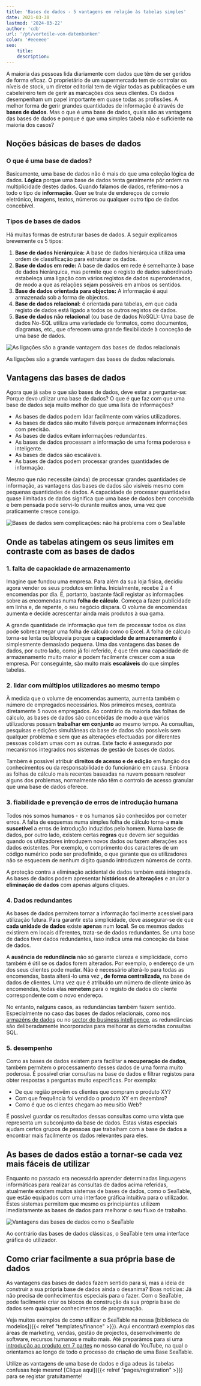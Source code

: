 ```yaml
---
title: 'Bases de dados - 5 vantagens em relação às tabelas simples'
date: 2021-03-30
lastmod: '2024-03-22'
author: 'cdb'
url: '/pt/vorteile-von-datenbanken'
color: '#eeeeee'
seo:
    title:
    description:
---
```


A maioria das pessoas lida diariamente com dados que têm de ser geridos de forma eficaz. O proprietário de um supermercado tem de controlar os níveis de stock, um diretor editorial tem de vigiar todas as publicações e um cabeleireiro tem de gerir as marcações dos seus clientes. Os dados desempenham um papel importante em quase todas as profissões. A melhor forma de gerir grandes quantidades de informação é através de **bases de dados**. Mas o que é uma base de dados, quais são as vantagens das bases de dados e porque é que uma simples tabela não é suficiente na maioria dos casos?

## Noções básicas de bases de dados

### O que é uma base de dados?

Basicamente, uma base de dados não é mais do que uma coleção lógica de dados. **Lógica** porque uma base de dados tenta geralmente pôr ordem na multiplicidade destes dados. Quando falamos de dados, referimo-nos a todo o tipo de **informação**. Quer se trate de endereços de correio eletrónico, imagens, textos, números ou qualquer outro tipo de dados concebível.

### Tipos de bases de dados

Há muitas formas de estruturar bases de dados. A seguir explicamos brevemente os 5 tipos:

1. **Base de dados hierárquica:** A base de dados hierárquica utiliza uma ordem de classificação para estruturar os dados.
2. **Base de dados em rede:** A base de dados em rede é semelhante à base de dados hierárquica, mas permite que o registo de dados subordinado estabeleça uma ligação com vários registos de dados superordenados, de modo a que as relações sejam possíveis em ambos os sentidos.
3. **Base de dados orientada para objectos:** A informação é aqui armazenada sob a forma de objectos.
4. **Base de dados relacional:** é orientada para tabelas, em que cada registo de dados está ligado a todos os outros registos de dados.
5. **Base de dados não relacional** (ou base de dados NoSQL): Uma base de dados No-SQL utiliza uma variedade de formatos, como documentos, diagramas, etc., que oferecem uma grande flexibilidade à conceção de uma base de dados.

![As ligações são a grande vantagem das bases de dados relacionais](https://seatable.io/wp-content/uploads/2021/03/hunter-harritt-Ype9sdOPdYc-unsplash-scaled-1.jpg)

As ligações são a grande vantagem das bases de dados relacionais.

## Vantagens das bases de dados

Agora que já sabe o que são bases de dados, deve estar a perguntar-se: Porque devo utilizar uma base de dados? O que é que faz com que uma base de dados seja muito melhor do que uma lista de informações?

- As bases de dados podem lidar facilmente com vários utilizadores.
- As bases de dados são muito fiáveis porque armazenam informações com precisão.
- As bases de dados evitam informações redundantes.
- As bases de dados processam a informação de uma forma poderosa e inteligente.
- As bases de dados são escaláveis.
- As bases de dados podem processar grandes quantidades de informação.

Mesmo que não necessite (ainda) de processar grandes quantidades de informação, as vantagens das bases de dados são visíveis mesmo com pequenas quantidades de dados. A capacidade de processar quantidades quase ilimitadas de dados significa que uma base de dados bem concebida e bem pensada pode servi-lo durante muitos anos, uma vez que praticamente cresce consigo.

![Bases de dados sem complicações: não há problema com o SeaTable](https://seatable.io/wp-content/uploads/2021/10/pexels-christina-morillo-1181354-e1634551763220.jpg)

## Onde as tabelas atingem os seus limites em contraste com as bases de dados

### 1\. falta de capacidade de armazenamento

Imagine que fundou uma empresa. Para além da sua loja física, decidiu agora vender os seus produtos em linha. Inicialmente, recebe 2 a 4 encomendas por dia. É, portanto, bastante fácil registar as informações sobre as encomendas numa **folha de cálculo**. Começa a fazer publicidade em linha e, de repente, o seu negócio dispara. O volume de encomendas aumenta e decide acrescentar ainda mais produtos à sua gama.

A grande quantidade de informação que tem de processar todos os dias pode sobrecarregar uma folha de cálculo como o Excel. A folha de cálculo torna-se lenta ou bloqueia porque a **capacidade de armazenamento** é simplesmente demasiado pequena. Uma das vantagens das bases de dados, por outro lado, como já foi referido, é que têm uma capacidade de armazenamento muito maior e podem facilmente crescer com a sua empresa. Por conseguinte, são muito mais **escaláveis** do que simples tabelas.

### 2\. lidar com múltiplos utilizadores ao mesmo tempo

À medida que o volume de encomendas aumenta, aumenta também o número de empregados necessários. Nos primeiros meses, contrata diretamente 5 novos empregados. Ao contrário da maioria das folhas de cálculo, as bases de dados são concebidas de modo a que vários utilizadores possam **trabalhar em conjunto** ao mesmo tempo. As consultas, pesquisas e edições simultâneas da base de dados são possíveis sem qualquer problema e sem que as alterações efectuadas por diferentes pessoas colidam umas com as outras. Este facto é assegurado por mecanismos integrados nos sistemas de gestão de bases de dados.

Também é possível atribuir **direitos de acesso e de edição** em função dos conhecimentos ou da responsabilidade do funcionário em causa. Embora as folhas de cálculo mais recentes baseadas na nuvem possam resolver alguns dos problemas, normalmente não têm o controlo de acesso granular que uma base de dados oferece.

### 3\. fiabilidade e prevenção de erros de introdução humana

Todos nós somos humanos - e os humanos são conhecidos por cometer erros. A falta de esquemas numa simples folha de cálculo torna-a **mais suscetível** a erros de introdução induzidos pelo homem. Numa base de dados, por outro lado, existem certas **regras** que devem ser seguidas quando os utilizadores introduzem novos dados ou fazem alterações aos dados existentes. Por exemplo, o comprimento dos caracteres de um código numérico pode ser predefinido, o que garante que os utilizadores não se esquecem de nenhum dígito quando introduzem números de conta.

A proteção contra a eliminação acidental de dados também está integrada. As bases de dados podem apresentar **históricos de alterações** e anular a **eliminação de dados** com apenas alguns cliques.

### 4\. Dados redundantes

As bases de dados permitem tornar a informação facilmente acessível para utilização futura. Para garantir esta simplicidade, deve assegurar-se de que **cada unidade de dados** existe **apenas** num **local**. Se os mesmos dados existirem em locais diferentes, trata-se de dados redundantes. Se uma base de dados tiver dados redundantes, isso indica uma má conceção da base de dados.

A **ausência de redundância** não só garante clareza e simplicidade, como também é útil se os dados forem alterados. Por exemplo, o endereço de um dos seus clientes pode mudar. Não é necessário alterá-lo para todas as encomendas, basta alterá-lo uma vez **, de forma centralizada,** na base de dados de clientes. Uma vez que é atribuído um número de cliente único às encomendas, todas elas **remetem** para o registo de dados do cliente correspondente com o novo endereço.

No entanto, nalguns casos, as redundâncias também fazem sentido. Especialmente no caso das bases de dados relacionais, como nos [armazéns de dados](https://de.wikipedia.org/wiki/Data_Warehouse) ou no [sector do business intelligence](https://de.wikipedia.org/wiki/Business_Intelligence), as redundâncias são deliberadamente incorporadas para melhorar as demoradas consultas SQL.

### 5\. desempenho

Como as bases de dados existem para facilitar a **recuperação de dados**, também permitem o processamento desses dados de uma forma muito poderosa. É possível criar consultas na base de dados e filtrar registos para obter respostas a perguntas muito específicas. Por exemplo:

- De que região provêm os clientes que compram o produto XY?
- Com que frequência foi vendido o produto XY em dezembro?
- Como é que os clientes chegam ao meu sítio Web?

É possível guardar os resultados dessas consultas como uma **vista** que representa um subconjunto da base de dados. Estas vistas especiais ajudam certos grupos de pessoas que trabalham com a base de dados a encontrar mais facilmente os dados relevantes para eles.

## As bases de dados estão a tornar-se cada vez mais fáceis de utilizar

Enquanto no passado era necessário aprender determinadas linguagens informáticas para realizar as consultas de dados acima referidas, atualmente existem muitos sistemas de bases de dados, como o SeaTable, que estão equipados com uma interface gráfica intuitiva para o utilizador. Estes sistemas permitem que mesmo os principiantes utilizem imediatamente as bases de dados para melhorar o seu fluxo de trabalho.

![Vantagens das bases de dados como o SeaTable](images/Teammitglieder-ohne-Zugriff-auf-eine-Base-in-die-Mitarbeiter-Spalte-eintragen.gif)

Ao contrário das bases de dados clássicas, o SeaTable tem uma interface gráfica do utilizador.

## Como criar facilmente a sua própria base de dados

As vantagens das bases de dados fazem sentido para si, mas a ideia de construir a sua própria base de dados ainda o desanima? Boas notícias: Já não precisa de conhecimentos especiais para o fazer. Com o SeaTable, pode facilmente criar os blocos de construção da sua própria base de dados sem quaisquer conhecimentos de programação.

Veja muitos exemplos de como utilizar o SeaTable na nossa [biblioteca de modelos]({{< relref "templates/finance" >}}). Aqui encontrará exemplos das áreas de marketing, vendas, gestão de projectos, desenvolvimento de software, recursos humanos e muito mais. Até preparámos para si uma [introdução ao produto em 7 partes](https://www.youtube.com/watch?v=srUQ2fD1FM0&t=32s) no nosso canal do YouTube, na qual o orientamos ao longo de todo o processo de criação de uma Base SeaTable.

Utilize as vantagens de uma base de dados e diga adeus às tabelas confusas hoje mesmo! [Clique aqui]({{< relref "pages/registration" >}}) para se registar gratuitamente!
